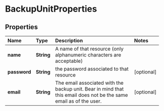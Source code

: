 # BackupUnitProperties

## Properties

| Name | Type | Description | Notes |
| :--- | :--- | :--- | :--- |
| **name** | **String** | A name of that resource \(only alphanumeric characters are acceptable\) |  |
| **password** | **String** | the password associated to that resource | \[optional\] |
| **email** | **String** | The email associated with the backup unit. Bear in mind that this email does not be the same email as of the user. | \[optional\] |

